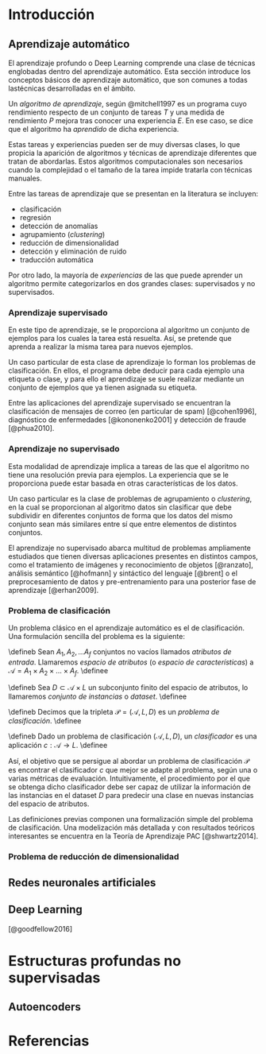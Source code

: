 # Introducción

## Aprendizaje automático

El aprendizaje profundo o Deep Learning comprende una clase de técnicas englobadas dentro del aprendizaje automático. Esta sección introduce los conceptos básicos de aprendizaje automático, que son comunes a todas lastécnicas desarrolladas en el ámbito.

Un *algoritmo de aprendizaje*, según @mitchell1997 es un programa cuyo rendimiento respecto de un conjunto de tareas $T$ y una medida de rendimiento $P$ mejora tras conocer una experiencia $E$. En ese caso, se dice que el algoritmo ha *aprendido* de dicha experiencia.

Estas tareas y experiencias pueden ser de muy diversas clases, lo que propicia la aparición de algoritmos y técnicas de aprendizaje diferentes que tratan de abordarlas. Estos algoritmos computacionales son necesarios cuando la complejidad o el tamaño de la tarea impide tratarla con técnicas manuales.

Entre las tareas de aprendizaje que se presentan en la literatura se incluyen:

- clasificación
- regresión
- detección de anomalías
- agrupamiento (*clustering*)
- reducción de dimensionalidad
- detección y eliminación de ruido
- traducción automática

Por otro lado, la mayoría de *experiencias* de las que puede aprender un algoritmo permite categorizarlos en dos grandes clases: supervisados y no supervisados.

### Aprendizaje supervisado

En este tipo de aprendizaje, se le proporciona al algoritmo un conjunto de ejemplos para los cuales la tarea está resuelta. Así, se pretende que aprenda a realizar la misma tarea para nuevos ejemplos.

Un caso particular de esta clase de aprendizaje lo forman los problemas de clasificación. En ellos, el programa debe deducir para cada ejemplo una etiqueta o clase, y para ello el aprendizaje se suele realizar mediante un conjunto de ejemplos que ya tienen asignada su etiqueta.

Entre las aplicaciones del aprendizaje supervisado se encuentran la clasificación de mensajes de correo (en particular de spam) [@cohen1996], diagnóstico de enfermedades [@kononenko2001] y detección de fraude [@phua2010].

### Aprendizaje no supervisado

Esta modalidad de aprendizaje implica a tareas de las que el algoritmo no tiene una resolución previa para ejemplos. La experiencia que se le proporciona puede estar basada en otras características de los datos.

Un caso particular es la clase de problemas de agrupamiento o *clustering*, en la cual se proporcionan al algoritmo datos sin clasificar que debe subdividir en diferentes conjuntos de forma que los datos del mismo conjunto sean más similares entre sí que entre elementos de distintos conjuntos.

El aprendizaje no supervisado abarca multitud de problemas ampliamente estudiados que tienen diversas aplicaciones presentes en distintos campos, como el tratamiento de imágenes y reconocimiento de objetos [@ranzato], análisis semántico [@hofmann] y sintáctico del lenguaje [@brent] o el preprocesamiento de datos y pre-entrenamiento para una posterior fase de aprendizaje [@erhan2009].

### Problema de clasificación

Un problema clásico en el aprendizaje automático es el de clasificación. Una formulación sencilla del problema es la siguiente:

\defineb
Sean $A_1, A_2, \dots A_f$ conjuntos no vacíos llamados *atributos de entrada*. Llamaremos *espacio de atributos* (o *espacio de características*) a $\mathcal A=A_1\times A_2\times\dots\times A_f$.
\definee

<!--
\defineb
Dado $L$ un conjunto finito, que llamaremos de *clases* o *etiquetas*, sea $l:\mathcal A\rightarrow L$ una aplicación que denominaremos *verdadero etiquetado*.
\definee
-->

\defineb
Sea $D\subset \mathcal A\times L$ un subconjunto finito del espacio de atributos, lo llamaremos *conjunto de instancias* o *dataset*.
\definee

\defineb
Decimos que la tripleta $\mathcal P=\left(\mathcal A, L, D\right)$ es un *problema de clasificación*.
\definee

\defineb
Dado un problema de clasificación $\left(\mathcal A, L, D\right)$, un *clasificador* es una aplicación $c:\mathcal A\rightarrow L$.
\definee

Así, el objetivo que se persigue al abordar un problema de clasificación $\mathcal P$ es encontrar el clasificador $c$ que mejor se adapte al problema, según una o varias métricas de evaluación. Intuitivamente, el procedimiento por el que se obtenga dicho clasificador debe ser capaz de utilizar la información de las instancias en el dataset $D$ para predecir una clase en nuevas instancias del espacio de atributos.

Las definiciones previas componen una formalización simple del problema de clasificación. Una modelización más detallada y con resultados teóricos interesantes se encuentra en la Teoría de Aprendizaje PAC [@shwartz2014].

### Problema de reducción de dimensionalidad



## Redes neuronales artificiales

## Deep Learning

[@goodfellow2016]

# Estructuras profundas no supervisadas

## Autoencoders

# Referencias
